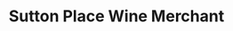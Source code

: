 ---
title: "Sutton Place Wine Merchant"
url: /vancouver/sutton-place-wine-merchant/
shop: alcohol
---